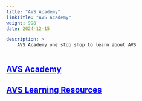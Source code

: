 ```yaml
---
title: "AVS Academy"
linkTitle: "AVS Academy"
weight: 998
date: 2024-12-15

description: >
    AVS Academy one stop shop to learn about AVS
---
```


## [<span style="color:blue">**AVS Academy**</span>](https://aka.ms/avsacademy)

## [<span style="color:blue">**AVS Learning Resources**</span>](https://aka.ms/AVSLearningResources)